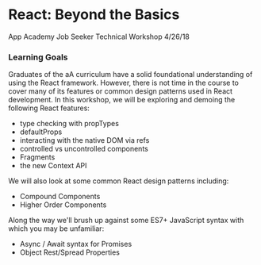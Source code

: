 # React: Beyond the Basics

App Academy Job Seeker Technical Workshop 4/26/18

### Learning Goals

Graduates of the aA curriculum have a solid foundational understanding of using the React framework. However, there is not time in the course to cover many of its features or common design patterns used in React development. In this workshop, we will be exploring and demoing the following React features:

* type checking with propTypes
* defaultProps
* interacting with the native DOM via refs
* controlled vs uncontrolled components
* Fragments
* the new Context API

We will also look at some common React design patterns including:

* Compound Components
* Higher Order Components

Along the way we'll brush up against some ES7+ JavaScript syntax with which you may be unfamiliar:

* Async / Await syntax for Promises
* Object Rest/Spread Properties
